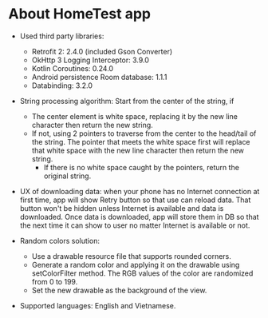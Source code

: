 # About HomeTest app
- Used third party libraries: 
  + Retrofit 2: 2.4.0 (included Gson Converter)
  + OkHttp 3 Logging Interceptor: 3.9.0
  + Kotlin Coroutines: 0.24.0
  + Android persistence Room database: 1.1.1
  + Databinding: 3.2.0
  
- String processing algorithm: 
Start from the center of the string, if
  + The center element is white space, replacing it by the new line character then return the new string.
  + If not, using 2 pointers to traverse from the center to the head/tail of the string. The pointer that meets the white space first will replace that white space with the new line character then return the new string.
    + If there is no white space caught by the pointers, return the original string.
  
- UX of downloading data: when your phone has no Internet connection at first time, app will show Retry button so that use can reload data. That button won't be hidden unless Internet is available and data is downloaded. Once data is downloaded, app will store them in DB so that the next time it can show to user no matter Internet is available or not.
    
- Random colors solution: 
  + Use a drawable resource file that supports rounded corners.
  + Generate a random color and applying it on the drawable using setColorFilter method. The RGB values of the color are randomized from 0 to 199.
  + Set the new drawable as the background of the view.
    
- Supported languages: English and Vietnamese.
